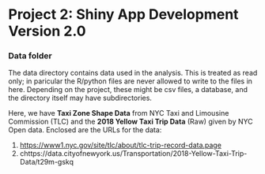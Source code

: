 # Project 2: Shiny App Development Version 2.0

### Data folder

The data directory contains data used in the analysis. This is treated as read only; in paricular the R/python files are never allowed to write to the files in here. Depending on the project, these might be csv files, a database, and the directory itself may have subdirectories.

Here, we have **Taxi Zone Shape Data** from NYC Taxi and Limousine Commission (TLC) and the **2018 Yellow Taxi Trip Data** (Raw) given by NYC Open data. Enclosed are the URLs for the data:

1. https://www1.nyc.gov/site/tlc/about/tlc-trip-record-data.page
2. chttps://data.cityofnewyork.us/Transportation/2018-Yellow-Taxi-Trip-Data/t29m-gskq
